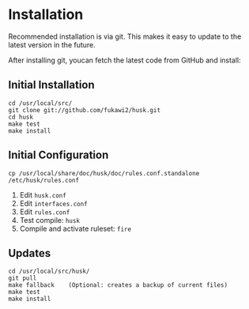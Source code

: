 # Installation

Recommended installation is via git. This makes it easy to update to the latest version in the future.

After installing git, youcan fetch the latest code from GitHub and install:

## Initial Installation

```
cd /usr/local/src/
git clone git://github.com/fukawi2/husk.git
cd husk
make test
make install
```

## Initial Configuration

```
cp /usr/local/share/doc/husk/doc/rules.conf.standalone /etc/husk/rules.conf
```

1. Edit `husk.conf`
1. Edit `interfaces.conf`
1. Edit `rules.conf`
1. Test compile: `husk`
1. Compile and activate ruleset: `fire`

## Updates

```
cd /usr/local/src/husk/
git pull
make fallback    (Optional: creates a backup of current files)
make test
make install
```
